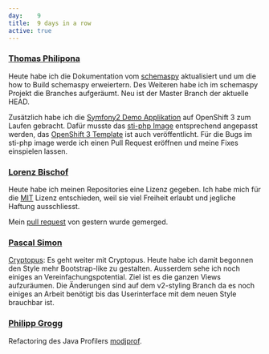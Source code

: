 ```yaml
---
day: 	9
title:	9 days in a row
active: true
---
```



### [Thomas Philipona](https://github.com/phil-pona)
Heute habe ich die Dokumentation vom [schemaspy](https://github.com/drnoa/schemaspy) aktualisiert und um die how to Build schemaspy erweiertern. Des Weiteren habe ich im schemaspy Projekt die Branches aufgeräumt. Neu ist der Master Branch der aktuelle HEAD.

Zusätzlich habe ich die [Symfony2 Demo Applikation](https://github.com/symfony/symfony-demo) auf OpenShift 3 zum Laufen gebracht. Dafür musste das [sti-php Image](https://github.com/phil-pona/sti-php) entsprechend angepasst werden, das [OpenShift 3 Template](https://github.com/phil-pona/ose3-symfony2-ex) ist auch veröffentlicht.
Für die Bugs im sti-php image werde ich einen Pull Request eröffnen und meine Fixes einspielen lassen.

### [Lorenz Bischof](https://github.com/lbischof)
Heute habe ich meinen Repositories eine Lizenz gegeben. Ich habe mich für die [MIT](https://opensource.org/licenses/MIT) Lizenz entschieden, weil sie viel Freiheit erlaubt und jegliche Haftung ausschliesst.

Mein [pull request](https://github.com/phil-matti/ipa-latex-template/pull/1) von gestern wurde gemerged.

### [Pascal Simon](https://github.com/psunix)
[Cryptopus](https://github.com/puzzle/cryptopus): Es geht weiter mit Cryptopus. Heute habe ich damit begonnen den Style mehr Bootstrap-like zu gestalten. Ausserdem sehe ich noch einiges an Vereinfachungspotential. Ziel ist es die ganzen Views aufzuräumen. Die Änderungen sind auf dem v2-styling Branch da es noch einiges an Arbeit benötigt bis das Userinterface mit dem neuen Style brauchbar ist.

### [Philipp Grogg](https://github.com/gro-gg)
Refactoring des Java Profilers [modjprof](https://github.com/gro-gg/modjprof).
